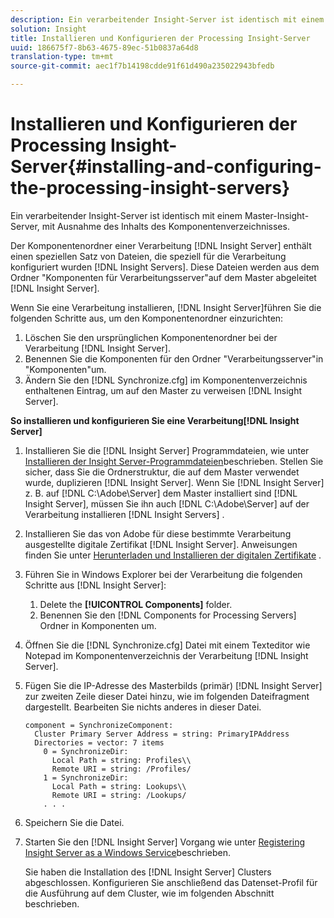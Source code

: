 ```yaml
---
description: Ein verarbeitender Insight-Server ist identisch mit einem Master-Insight-Server, mit Ausnahme des Inhalts des Komponentenverzeichnisses.
solution: Insight
title: Installieren und Konfigurieren der Processing Insight-Server
uuid: 186675f7-8b63-4675-89ec-51b0837a64d8
translation-type: tm+mt
source-git-commit: aec1f7b14198cdde91f61d490a235022943bfedb

---
```



# Installieren und Konfigurieren der Processing Insight-Server{#installing-and-configuring-the-processing-insight-servers}

Ein verarbeitender Insight-Server ist identisch mit einem Master-Insight-Server, mit Ausnahme des Inhalts des Komponentenverzeichnisses.

Der Komponentenordner einer Verarbeitung [!DNL Insight Server] enthält einen speziellen Satz von Dateien, die speziell für die Verarbeitung konfiguriert wurden [!DNL Insight Servers]. Diese Dateien werden aus dem Ordner &quot;Komponenten für Verarbeitungsserver&quot;auf dem Master abgeleitet [!DNL Insight Server].

Wenn Sie eine Verarbeitung installieren, [!DNL Insight Server]führen Sie die folgenden Schritte aus, um den Komponentenordner einzurichten:

1. Löschen Sie den ursprünglichen Komponentenordner bei der Verarbeitung [!DNL Insight Server].
1. Benennen Sie die Komponenten für den Ordner &quot;Verarbeitungsserver&quot;in &quot;Komponenten&quot;um.
1. Ändern Sie den [!DNL Synchronize.cfg] im Komponentenverzeichnis enthaltenen Eintrag, um auf den Master zu verweisen [!DNL Insight Server].

**So installieren und konfigurieren Sie eine Verarbeitung[!DNL Insight Server]**

1. Installieren Sie die [!DNL Insight Server] Programmdateien, wie unter [Installieren der Insight Server-Programmdateien](../../../../../../home/c-inst-svr/c-install-ins-svr/t-install-proc-inst-svr-dpu/t-install-prgm-files.md#task-1e6251fd39714186baa40d38f23d0088)beschrieben. Stellen Sie sicher, dass Sie die Ordnerstruktur, die auf dem Master verwendet wurde, duplizieren [!DNL Insight Server]. Wenn Sie [!DNL Insight Server] z. B. auf [!DNL C:\Adobe\Server] dem Master installiert sind [!DNL Insight Server], müssen Sie ihn auch [!DNL C:\Adobe\Server] auf der Verarbeitung installieren [!DNL Insight Servers] .
1. Installieren Sie das von Adobe für diese bestimmte Verarbeitung ausgestellte digitale Zertifikat [!DNL Insight Server]. Anweisungen finden Sie unter [Herunterladen und Installieren der digitalen Zertifikate](../../../../../../home/c-inst-svr/c-install-ins-svr/t-install-proc-inst-svr-dpu/c-dnld-dgtl-cert/c-dnld-dgtl-cert.md#concept-4f79c240492f4e52b6375b4b3bbefa17) .
1. Führen Sie in Windows Explorer bei der Verarbeitung die folgenden Schritte aus [!DNL Insight Server]:

   1. Delete the **[!UICONTROL Components]** folder.
   1. Benennen Sie den [!DNL Components for Processing Servers] Ordner in Komponenten um.

1. Öffnen Sie die [!DNL Synchronize.cfg] Datei mit einem Texteditor wie Notepad im Komponentenverzeichnis der Verarbeitung [!DNL Insight Server].
1. Fügen Sie die IP-Adresse des Masterbilds (primär) [!DNL Insight Server] zur zweiten Zeile dieser Datei hinzu, wie im folgenden Dateifragment dargestellt. Bearbeiten Sie nichts anderes in dieser Datei.

   ```
   component = SynchronizeComponent:
     Cluster Primary Server Address = string: PrimaryIPAddress
     Directories = vector: 7 items
       0 = SynchronizeDir:
         Local Path = string: Profiles\\
         Remote URI = string: /Profiles/
       1 = SynchronizeDir:
         Local Path = string: Lookups\\
         Remote URI = string: /Lookups/
       . . .
   ```

1. Speichern Sie die Datei.
1. Starten Sie den [!DNL Insight Server] Vorgang wie unter [Registering Insight Server as a Windows Service](../../../../../../home/c-inst-svr/c-install-ins-svr/t-install-proc-inst-svr-dpu/c-reg-wdws-svc.md#concept-f2c7aa891d544a2595aa01d0d796a540)beschrieben.

   Sie haben die Installation des [!DNL Insight Server] Clusters abgeschlossen. Konfigurieren Sie anschließend das Datenset-Profil für die Ausführung auf dem Cluster, wie im folgenden Abschnitt beschrieben.


